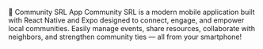 🏡 Community SRL App
Community SRL is a modern mobile application built with React Native and Expo designed to connect, engage, and empower local communities.
Easily manage events, share resources, collaborate with neighbors, and strengthen community ties — all from your smartphone!
